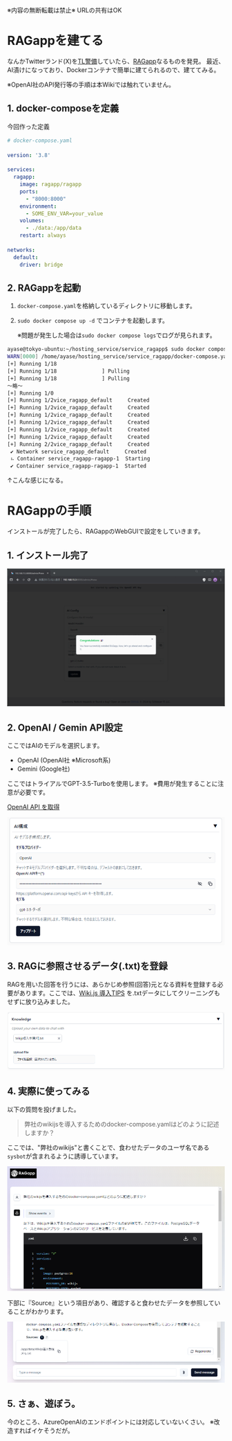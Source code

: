 ※内容の無断転載は禁止※ URLの共有はOK

# RAGappを建てる

なんかTwitterランド(X)を[TL警備](https://shortanime.hatenablog.jp/entry/2022/08/28/170449#TL%E8%AD%A6%E5%82%99)していたら、[RAGapp](https://github.com/ragapp/ragapp)なるものを発見。
最近、AI漬けになっており、Dockerコンテナで簡単に建てられるので、建ててみる。

※OpenAI社のAPI発行等の手順は本Wikiでは触れていません。

## 1. docker-composeを定義

今回作った定義

```yaml
# docker-compose.yaml

version: '3.8'

services:
  ragapp:
    image: ragapp/ragapp
    ports:
      - "8000:8000"
    environment:
      - SOME_ENV_VAR=your_value
    volumes:
      - ./data:/app/data
    restart: always

networks:
  default:
    driver: bridge
```

## 2. RAGappを起動

1. `docker-compose.yaml`を格納しているディレクトリに移動します。

2. `sudo docker compose up -d` でコンテナを起動します。

   ※問題が発生した場合は`sudo docker compose logs`でログが見られます。

```bash
ayase@tokyo-ubuntu:~/hosting_service/service_ragapp$ sudo docker compose up -d
WARN[0000] /home/ayase/hosting_service/service_ragapp/docker-compose.yaml: `version` is obsolete
[+] Running 1/18
[+] Running 1/18⠀⠀⠀⠀⠀⠀⠀⠀⠀⠀⠀⠀] Pulling
[+] Running 1/18⠀⠀⠀⠀⠀⠀⠀⠀⠀⠀⠀⠀] Pulling
～略～
[+] Running 1/0
[+] Running 1/2vice_ragapp_default     Created
[+] Running 1/2vice_ragapp_default     Created
[+] Running 1/2vice_ragapp_default     Created
[+] Running 1/2vice_ragapp_default     Created
[+] Running 1/2vice_ragapp_default     Created
[+] Running 1/2vice_ragapp_default     Created
[+] Running 2/2vice_ragapp_default     Created
 ✔ Network service_ragapp_default     Created
 ⠦ Container service_ragapp-ragapp-1  Starting
 ✔ Container service_ragapp-ragapp-1  Started
```

↑こんな感じになる。

# RAGappの手順

インストールが完了したら、RAGappのWebGUIで設定をしていきます。

## 1. インストール完了

![image-20240523230237920](./assets/RAGapp導入TIPS/image-20240523230237920.png)

## 2. OpenAI / Gemin API設定

ここではAIのモデルを選択します。

- OpenAI (OpenAI社 ※Microsoft系)
- Gemini (Google社)

ここではトライアルでGPT-3.5-Turboを使用します。
※費用が発生することに注意が必要です。

[OpenAI API を取得](https://platform.openai.com/)

![image-20240523231439743](./assets/RAGapp導入TIPS/image-20240523231439743.png)

## 3. RAGに参照させるデータ(.txt)を登録

RAGを用いた回答を行うには、あらかじめ参照(回答)元となる資料を登録する必要があります。ここでは、[Wiki.js 導入TIPS](https://wiki.rin5red.com/ja/oss/wikijs) を.txtデータにしてクリーニングもせずに放り込みました。

![image-20240523232455167](./assets/RAGapp導入TIPS/image-20240523232455167.png)

## 4. 実際に使ってみる

以下の質問を投げました。

> 弊社のwikijsを導入するためのdocker-compose.yamlはどのように記述しますか？

ここでは、"弊社のwikijs"と書くことで、食わせたデータのユーザ名である`sysbot`が含まれるように誘導しています。

![image-20240523233001785](./assets/RAGapp導入TIPS/image-20240523233001785.png)

下部に『Source』という項目があり、確認すると食わせたデータを参照していることがわかります。

![image-20240523233023368](./assets/RAGapp導入TIPS/image-20240523233023368.png)

## 5. さぁ、遊ぼう。

今のところ、AzureOpenAIのエンドポイントには対応していないくさい。
※改造すればイケそうだが。











